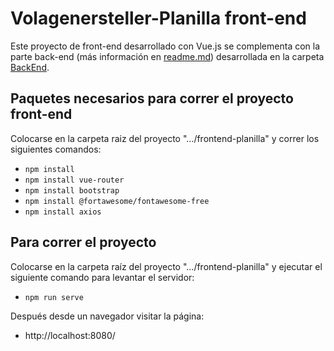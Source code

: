 # Volagenersteller-Planilla front-end 
Este proyecto de front-end desarrollado con Vue.js se complementa con la parte back-end (más información en [readme.md](/BackEnd/readme.md)) desarrollada en la carpeta [BackEnd](/BackEnd).

## Paquetes necesarios para correr el proyecto front-end

Colocarse en la carpeta raiz del proyecto ".../frontend-planilla" y correr los siguientes comandos:
  * `npm install`
  * `npm install vue-router`
  * `npm install bootstrap`
  * `npm install @fortawesome/fontawesome-free`
  * `npm install axios`

## Para correr el proyecto

Colocarse en la carpeta raíz del proyecto ".../frontend-planilla" y ejecutar el siguiente comando para levantar el servidor:
  * `npm run serve`

Después desde un navegador visitar la página:
  * http://localhost:8080/